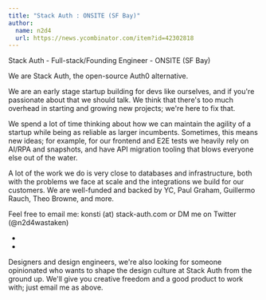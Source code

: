```yaml
---
title: "Stack Auth : ONSITE (SF Bay)"
author:
  name: n2d4
  url: https://news.ycombinator.com/item?id=42302818
---
```

Stack Auth - Full-stack&#x2F;Founding Engineer - ONSITE (SF Bay)

We are Stack Auth, the open-source Auth0 alternative.

We are an early stage startup building for devs like ourselves, and if you&#x27;re passionate about that we should talk. We think that there&#x27;s too much overhead in starting and growing new projects; we&#x27;re here to fix that.

We spend a lot of time thinking about how we can maintain the agility of a startup while being as reliable as larger incumbents. Sometimes, this means new ideas; for example, for our frontend and E2E tests we heavily rely on AI&#x2F;RPA and snapshots, and have API migration tooling that blows everyone else out of the water.

A lot of the work we do is very close to databases and infrastructure, both with the problems we face at scale and the integrations we build for our customers. We are well-funded and backed by YC, Paul Graham, Guillermo Rauch, Theo Browne, and more.

Feel free to email me: konsti (at) stack-auth.com or DM me on Twitter (@n2d4wastaken)

-

-

Designers and design engineers, we&#x27;re also looking for someone opinionated who wants to shape the design culture at Stack Auth from the ground up. We&#x27;ll give you creative freedom and a good product to work with; just email me as above.
<JobApplication />
